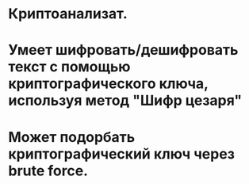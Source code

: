 # Криптоанализат.
# Умеет шифровать/дешифровать текст с помощью криптографического ключа, используя метод "Шифр цезаря"
# Может подорбать криптографический ключ через brute force.